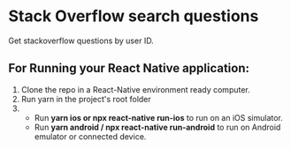 # Stack Overflow search questions

 Get stackoverflow questions by user ID.

## For Running your React Native application:
1. Clone the repo in a React-Native environment ready computer.
2. Run yarn in the project's root folder
3.  - Run **yarn ios or npx react-native run-ios** to run on an iOS simulator. 
    - Run **yarn android / npx react-native run-android** to run on Android emulator or connected device.
